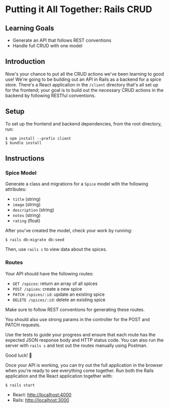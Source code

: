 # Putting it All Together: Rails CRUD

## Learning Goals

- Generate an API that follows REST conventions
- Handle full CRUD with one model

## Introduction

Now's your chance to put all the CRUD actions we've been learning to good use!
We're going to be building out an API in Rails as a backend for a spice store.
There's a React application in the `/client` directory that's all set up for the
frontend; your goal is to build out the necessary CRUD actions in the backend by
following RESTful conventions.

## Setup

To set up the frontend and backend dependencies, from the root directory, run:

```console
$ npm install --prefix client
$ bundle install
```

## Instructions

### Spice Model

Generate a class and migrations for a `Spice` model with the following attributes:

- `title` (string)
- `image` (string)
- `description` (string)
- `notes` (string)
- `rating` (float)

After you've created the model, check your work by running:

```console
$ rails db:migrate db:seed
```

Then, use `rails c` to view data about the spices.

### Routes

Your API should have the following routes:

- `GET /spices`: return an array of all spices
- `POST /spices`: create a new spice
- `PATCH /spices/:id`: update an existing spice
- `DELETE /spices/:id`: delete an existing spice

Make sure to follow REST conventions for generating these routes.

You should also use strong params in the controller for the POST and PATCH
requests.

Use the tests to guide your progress and ensure that each route has the expected
JSON response body and HTTP status code. You can also run the server with
`rails s` and test out the routes manually using Postman.

Good luck! 💪

Once your API is working, you can try out the full application in the browser
when you're ready to see everything come together. Run both the Rails
application and the React application together with:

```console
$ rails start
```

- React: [http://localhost:4000](http://localhost:4000)
- Rails: [http://localhost:3000](http://localhost:3000)
